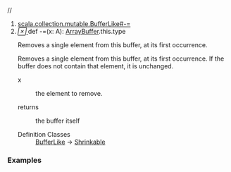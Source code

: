 //
<ol>
<li><a href="https://www.scala-lang.org/api/2.12.3/scala/collection/mutable/ArrayBuffer.html#-=(x:A):BufferLike.this.type">scala.collection.mutable.BufferLike#-=</a></li>
<li name="scala.collection.mutable.BufferLike#-=" visbl="pub" class="indented0 " data-isabs="false" fullcomment="yes" group="Ungrouped"> <a id="-=(x:A):BufferLike.this.type"></a><a id="-=(A):ArrayBuffer.this.type"></a> <span class="permalink"> <a href="../../../scala/collection/mutable/ArrayBuffer.html#-=(x:A):BufferLike.this.type" title="Permalink"> <i class="material-icons"></i> </a> </span> <span class="modifier_kind"> <span class="modifier"></span> <span class="kind">def</span> </span> <span class="symbol"> <span title="gt4s: $minus$eq" class="name">-=</span><span class="params">(<span name="x">x: <span class="extype" name="scala.collection.mutable.ArrayBuffer.A">A</span></span>)</span><span class="result">: <a href="" class="extype" name="scala.collection.mutable.ArrayBuffer">ArrayBuffer</a>.this.type</span> </span> <p class="shortcomment cmt">Removes a single element from this buffer, at its first occurrence.</p>
 <div class="fullcomment">
  <div class="comment cmt">
   <p>Removes a single element from this buffer, at its first occurrence. If the buffer does not contain that element, it is unchanged. </p>
  </div>
  <dl class="paramcmts block">
   <dt class="param">
    x
   </dt>
   <dd class="cmt">
    <p>the element to remove.</p>
   </dd>
   <dt>
    returns
   </dt>
   <dd class="cmt">
    <p>the buffer itself</p>
   </dd>
  </dl>
  <dl class="attributes block"> 
   <dt>
    Definition Classes
   </dt>
   <dd>
    <a href="BufferLike.html" class="extype" name="scala.collection.mutable.BufferLike">BufferLike</a> → 
    <a href="../generic/Shrinkable.html" class="extype" name="scala.collection.generic.Shrinkable">Shrinkable</a>
   </dd>
  </dl>
 </div> </li>
        </ol>


### Examples















